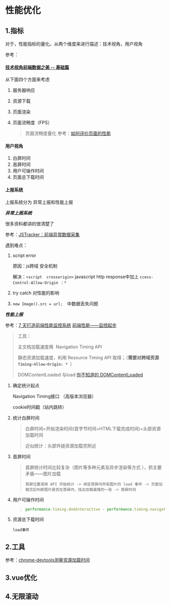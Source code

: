 # 性能优化

## 1.指标

对于，性能指标的量化。从两个维度来进行描述：技术视角，用户视角

参考：

#### [技术视角前端数据之美 -- 基础篇](http://fex.baidu.com/blog/2014/05/front_end-data/)

从下面四个方面来考虑

1. 服务器响应

2. 资源下载

3. 页面渲染

4. 页面流畅度（FPS）

   > 页面流畅度量化 参考：[如何评价页面的性能](http://taobaofed.org/blog/2015/11/09/web-performance/)

#### 用户视角

1. 白屏时间
2. 首屏时间
3. 用户可操作时间
4. 页面总下载时间

#### 上报系统

上报系统分为 异常上报和性能上报

***异常上报系统***

很多资料都讲的很清楚了

参考：[JSTracker：前端异常数据采集](http://taobaofed.org/blog/2015/10/28/jstracker-how-to-collect-data/)

遇到难点：

1. script error

   原因：js跨域 安全机制

   解决：`<script  crossorigin>`   javascript http response中加上 `ccess-Control-Allow-Origin ：*`

2. try catch 对性能的影响

3. `new Image().src = url;  `中数据丢失问题

   

***性能上报***

参考：[7 天打造前端性能监控系统](http://fex.baidu.com/blog/2014/05/build-performance-monitor-in-7-days/)         [前端性能——监控起步](https://www.cnblogs.com/chuaWeb/p/PerformanceMonitoring.htmll)

> 工具：
>
> 主文档加载速度用  Navigation Timing API  
>
> 静态资源加载速度，利用 Resource Timing API 取得；（**需要对跨域资源 `Timing-Allow-Origin: * `**）
>
> DOMContentLoaded 与load  [你不知道的 DOMContentLoaded](https://zhuanlan.zhihu.com/p/25876048)



1. 确定统计起点

   Navigation Timing接口 （高版本浏览器）

   cookie时间戳（站内跳转）

2. 统计白屏时间

   >白屏时间=开始渲染时间(首字节时间+HTML下载完成时间)+头部资源加载时间 
   >
   >近似统计：头部外链资源加载完附近 

3. 首屏时间

   > 首屏统计时间比较复杂（图片等多种元素及异步渲染等方式 ），抓主要矛盾——图片加载
   >
   > `首屏位置调用 API 开始统计 -> 绑定首屏内所有图片的 load 事件 -> 页面加载完后判断图片是否在首屏内，找出加载最慢的一张 -> 首屏时间` 

4. 用户可操作时间

   > ```javascript
   > performance.timing.domInteractive - performance.timing.navigationStart
   > ```

5. 资源总下载时间

   `load事件`

## 2.工具

参考：[chrome-devtools测量资源加载时间](https://developers.google.com/web/tools/chrome-devtools/network-performance/resource-loading#view-network-timing-details-for-a-specific-resource)



## 3.vue优化



## 4.无限滚动